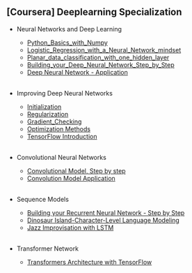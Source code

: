 ## [Coursera] Deeplearning Specialization

- Neural Networks and Deep Learning
  - [Python_Basics_with_Numpy](https://github.com/EunByu1/AI_Study/blob/main/Deep_Learning_Specialization/Python_Basics_with_Numpy.ipynb)
  - [Logistic_Regression_with_a_Neural_Network_mindset](https://github.com/EunByu1/AI_Study/blob/main/Deep_Learning_Specialization/Logistic_Regression_with_a_Neural_Network_mindset.ipynb)
  - [Planar_data_classification_with_one_hidden_layer](https://github.com/EunByu1/AI_Study/blob/main/Deep_Learning_Specialization/Planar_data_classification_with_one_hidden_layer.ipynb)
  - [Building_your_Deep_Neural_Network_Step_by_Step](https://github.com/EunByu1/AI_Study/blob/main/Deep_Learning_Specialization/Building_your_Deep_Neural_Network_Step_by_Step.ipynb)
  - [Deep Neural Network - Application](https://github.com/EunByu1/AI_Study/blob/main/Deep_Learning_Specialization/Deep%20Neural%20Network%20-%20Application.ipynb)
<br></br>

- Improving Deep Neural Networks
  - [Initialization](https://github.com/EunByu1/AI_Study/blob/main/Deep_Learning_Specialization/Initialization.ipynb)
  - [Regularization](https://github.com/EunByu1/AI_Study/blob/main/Deep_Learning_Specialization/Regularization.ipynb)
  - [Gradient_Checking](https://github.com/EunByu1/AI_Study/blob/main/Deep_Learning_Specialization/Gradient_Checking.ipynb)
  - [Optimization Methods](https://github.com/EunByu1/AI_Study/blob/main/Deep_Learning_Specialization/Optimization_methods.ipynb)
  - [TensorFlow Introduction](https://github.com/EunByu1/AI_Study/blob/main/Deep_Learning_Specialization/Tensorflow_introduction.ipynb)
<br></br>

- Convolutional Neural Networks
  - [Convolutional Model, Step by step](https://github.com/EunByu1/AI_Study/blob/main/Deep_Learning_Specialization/Convolution_model_Step_by_Step_v1.ipynb)
  - [Convolution Model Application](https://github.com/EunByu1/AI_Study/blob/main/Deep_Learning_Specialization/Convolution_model_Application.ipynb)
<br></br>

- Sequence Models
  - [Building your Recurrent Neural Network - Step by Step](https://github.com/EunByu1/AI_Study/blob/main/Deep_Learning_Specialization/Building_a_Recurrent_Neural_Network_Step_by_Step.ipynb)
  - [Dinosaur Island-Character-Level Language Modeling](https://github.com/EunByu1/AI_Study/blob/main/Deep_Learning_Specialization/Dinosaurus_Island_Character_level_language_model.ipynb)
  - [Jazz Improvisation with LSTM](https://github.com/EunByu1/AI_Study/blob/main/Deep_Learning_Specialization/Improvise_a_Jazz_Solo_with_an_LSTM_Network_v4.ipynb)
<br></br>

- Transformer Network
  - [Transformers Architecture with TensorFlow]()
